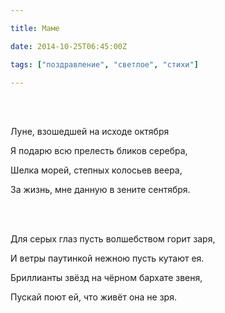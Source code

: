 ```yaml
---

title: Маме

date: 2014-10-25T06:45:00Z

tags: ["поздравление", "светлое", "стихи"]

---
```


<br/><br/>

Луне, взошедшей на исходе октября

Я подарю всю прелесть бликов серебра,

Шелка морей, степных колосьев веера,

За жизнь, мне данную в зените сентября.

<br/><br/>

Для серых глаз пусть волшебством горит заря,

И ветры паутинкой нежною пусть кутают ея.

Бриллианты звёзд на чёрном бархате звеня,

Пускай поют ей, что живёт она не зря.

<br/><br/>

